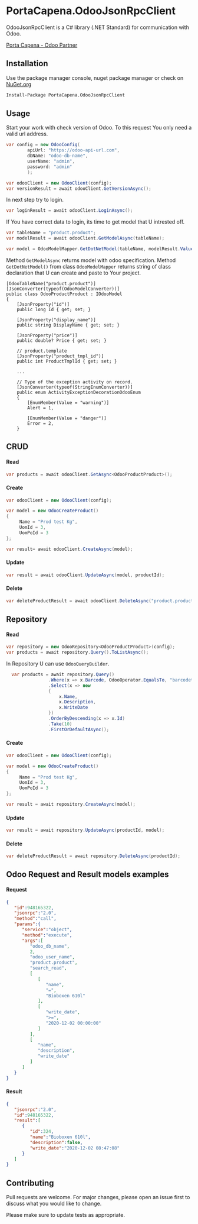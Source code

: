 # PortaCapena.OdooJsonRpcClient

OdooJsonRpcClient is a C# library (.NET Standard) for communication with Odoo.

[Porta Capena - Odoo Partner](https://www.odoo.com/partners/porta-capena-3710126)



## Installation

Use the package manager console, nuget package manager or check on
[NuGet.org](https://www.nuget.org/packages/PortaCapena.OdooJsonRpcClient/)

```bash
Install-Package PortaCapena.OdooJsonRpcClient
```




## Usage

Start your work with check version of Odoo. To this request You only need a valid url address.
```C#
var config = new OdooConfig(
        apiUrl: "https://odoo-api-url.com",
        dbName: "odoo-db-name",
        userName: "admin",
        password: "admin"
        );

var odooClient = new OdooClient(config);
var versionResult = await odooClient.GetVersionAsync();

```

In next step try to login.
```C#
var loginResult = await odooClient.LoginAsync();
```

If You have correct data to login, its time to get model that U intrested off.

```C#
var tableName = "product.product";
var modelResult = await odooClient.GetModelAsync(tableName);

var model = OdooModelMapper.GetDotNetModel(tableName, modelResult.Value);
```
Method `GetModelAsync` returns model with odoo specification.
Method `GetDotNetModel()` from class `OdooModelMapper` returns string of class declaration that U can create and paste to Your project.

```
[OdooTableName("product.product")]
[JsonConverter(typeof(OdooModelConverter))]
public class OdooProductProduct : IOdooModel
{
    [JsonProperty("id")]
    public long Id { get; set; }

    [JsonProperty("display_name")]
    public string DisplayName { get; set; }

    [JsonProperty("price")]
    public double? Price { get; set; }

    // product.template
    [JsonProperty("product_tmpl_id")]
    public int ProductTmplId { get; set; }
    
    ...
    
    // Type of the exception activity on record.
    [JsonConverter(typeof(StringEnumConverter))]
    public enum ActivityExceptionDecorationOdooEnum
    {
        [EnumMember(Value = "warning")]
        Alert = 1,

        [EnumMember(Value = "danger")]
        Error = 2,
    }
```




## CRUD
#### Read
```C#
var products = await odooClient.GetAsync<OdooProductProduct>();
```
#### Create
```C#
var odooClient = new OdooClient(config);

var model = new OdooCreateProduct()
{
     Name = "Prod test Kg",
     UomId = 3,
     UomPoId = 3
};

var result= await odooClient.CreateAsync(model);
```

#### Update
```C#            
var result = await odooClient.UpdateAsync(model, productId);
```

#### Delete
```C#                        
var deleteProductResult = await odooClient.DeleteAsync("product.product"), createdProductId);
```





## Repository
#### Read
```C#
var repository = new OdooRepository<OdooProductProduct>(config);
var products = await repository.Query().ToListAsync();
```

In Repository U can use `OdooQueryBuilder`. 
```C#
  var products = await repository.Query()
                .Where(x => x.Barcode, OdooOperator.EqualsTo, "barcodetest1")
                .Select(x => new
                {
                    x.Name,
                    x.Description,
                    x.WriteDate
                })
                .OrderByDescending(x => x.Id)
                .Take(10)
                .FirstOrDefaultAsync();
```

#### Create
```C#
var odooClient = new OdooClient(config);

var model = new OdooCreateProduct()
{
     Name = "Prod test Kg",
     UomId = 3,
     UomPoId = 3
};

var result = await repository.CreateAsync(model);
```

#### Update
```C#            
var result = await repository.UpdateAsync(productId, model);
```

#### Delete
```C#                        
var deleteProductResult = await repository.DeleteAsync(productId);
```



## Odoo Request and Result models examples
#### Request 
```json
{
   "id":948165322,
   "jsonrpc":"2.0",
   "method":"call",
   "params":{
      "service":"object",
      "method":"execute",
      "args":[
         "odoo_db_name",
         2,
         "odoo_user_name",
         "product.product",
         "search_read",
         [
            [
               "name",
               "=",
               "Bioboxen 610l"
            ],
            [
               "write_date",
               ">=",
               "2020-12-02 00:00:00"
            ]
         ],
         [
            "name",
            "description",
            "write_date"
         ]
      ]
   }
}
```

#### Result
```json
{
   "jsonrpc":"2.0",
   "id":948165322,
   "result":[
      {
         "id":324,
         "name":"Bioboxen 610l",
         "description":false,
         "write_date":"2020-12-02 08:47:08"
      }
   ]
}
```



## Contributing
Pull requests are welcome. For major changes, please open an issue first to discuss what you would like to change.

Please make sure to update tests as appropriate.
